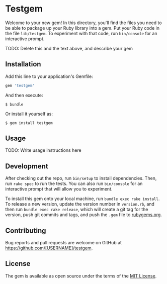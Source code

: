 # Testgem

Welcome to your new gem! In this directory, you'll find the files you need to be able to package up your Ruby library into a gem. Put your Ruby code in the file `lib/testgem`. To experiment with that code, run `bin/console` for an interactive prompt.

TODO: Delete this and the text above, and describe your gem

## Installation

Add this line to your application's Gemfile:

```ruby
gem 'testgem'
```

And then execute:

    $ bundle

Or install it yourself as:

    $ gem install testgem

## Usage

TODO: Write usage instructions here

## Development

After checking out the repo, run `bin/setup` to install dependencies. Then, run `rake spec` to run the tests. You can also run `bin/console` for an interactive prompt that will allow you to experiment.

To install this gem onto your local machine, run `bundle exec rake install`. To release a new version, update the version number in `version.rb`, and then run `bundle exec rake release`, which will create a git tag for the version, push git commits and tags, and push the `.gem` file to [rubygems.org](https://rubygems.org).

## Contributing

Bug reports and pull requests are welcome on GitHub at https://github.com/[USERNAME]/testgem.

## License

The gem is available as open source under the terms of the [MIT License](https://opensource.org/licenses/MIT).

